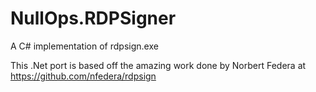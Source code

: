# NullOps.RDPSigner

A C# implementation of rdpsign.exe

This .Net port is based off the amazing work done by Norbert Federa at https://github.com/nfedera/rdpsign
